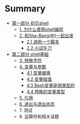 # Summary

* [第一部分 初见shell](source/part1/part1.md)
	* [1. 为什么使用shell编程](source/part1/01_shell_programming.md)
	* [2. 和Sha-Bang(#!)一起出发](source/part1/02_starting_off_with_a_sha_bang.md)
		* [2.1 调用一个脚本](source/part1/02_1_invoking_the_script.md)
		* [2.2 小试牛刀](source/part1/02_2_preliminary_exercises.md)
* [第二部分 shell基础](source/part2/part2.md)
	* [3. 特殊字符](source/part2/03_special_characters.md)
	* [4. 变量与参数](source/part2/04_introduction_to_variables_and_parameters.md)
		* [4.1 变量替换](source/part2/04_1_variable_substitution.md) 
		* [4.2 变量赋值](source/part2/04_2_variable_assignment.md)
		* [4.3 Bash变量是弱类型的](source/part2/04_3_bash_variables_are_untyped.md)
		* [4.4 特殊的变量类型](source/part2/04_4_special_variable_types.md)
	* [5. 引用](source/part2/05_quoting.md)
	* [6. 退出与退出状态](source/part2/06_exit_and_exit_status.md)
	* 7\. 测试
	* 8\. 运算符和相关话题